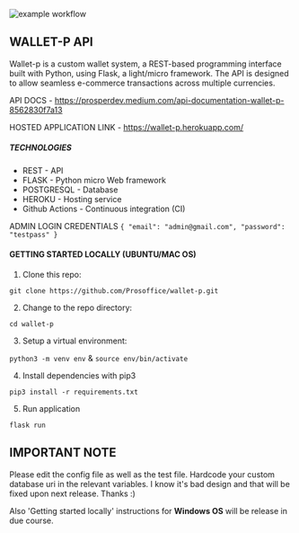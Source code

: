 ![example workflow](https://github.com/prosoffice/wallet-p/actions/workflows/.github/workflows/app.yml/badge.svg)

## WALLET-P API

Wallet-p is a custom wallet system, a REST-based programming interface built with Python, using Flask, a light/micro framework. The API is designed to allow seamless e-commerce transactions across multiple currencies.

API DOCS - https://prosperdev.medium.com/api-documentation-wallet-p-8562830f7a13

HOSTED APPLICATION LINK - https://wallet-p.herokuapp.com/



##### TECHNOLOGIES

- REST - API
- FLASK - Python micro Web framework
- POSTGRESQL - Database
- HEROKU - Hosting service
- Github Actions - Continuous integration (CI)


ADMIN LOGIN CREDENTIALS
`
{
  "email": "admin@gmail.com",
  "password": "testpass"
}
`
#### GETTING STARTED LOCALLY (UBUNTU/MAC OS)

1. Clone this repo: 
  
  `git clone https://github.com/Prosoffice/wallet-p.git`

2. Change to the repo directory: 
  
  `cd wallet-p`

3. Setup a virtual environment: 
  
  `python3 -m venv env`  & `source env/bin/activate`
  
4. Install dependencies with pip3

  `pip3 install -r requirements.txt`
  
5. Run application
  
  `flask run`
  
## IMPORTANT NOTE
Please edit the config file as well as the test file. Hardcode your custom database uri in the relevant variables. I know it's bad design and that will be fixed upon next release. Thanks :) 

Also 'Getting started locally' instructions for **Windows OS** will be release in due course. 
